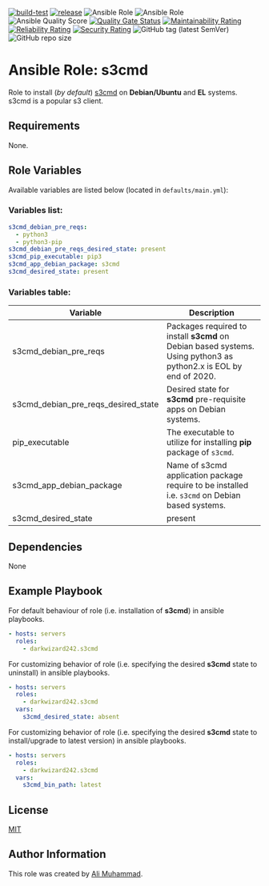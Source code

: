 [![build-test](https://github.com/darkwizard242/ansible-role-s3cmd/workflows/build-and-test/badge.svg?branch=master)](https://github.com/darkwizard242/ansible-role-s3cmd/actions?query=workflow%3Abuild-and-test) [![release](https://github.com/darkwizard242/ansible-role-s3cmd/workflows/release/badge.svg)](https://github.com/darkwizard242/ansible-role-s3cmd/actions?query=workflow%3Arelease) ![Ansible Role](https://img.shields.io/ansible/role/49303?color=dark%20green%20) ![Ansible Role](https://img.shields.io/ansible/role/d/49303?label=role%20downloads) ![Ansible Quality Score](https://img.shields.io/ansible/quality/49303?label=ansible%20quality%20score) [![Quality Gate Status](https://sonarcloud.io/api/project_badges/measure?project=ansible-role-s3cmd&metric=alert_status)](https://sonarcloud.io/dashboard?id=ansible-role-s3cmd) [![Maintainability Rating](https://sonarcloud.io/api/project_badges/measure?project=ansible-role-s3cmd&metric=sqale_rating)](https://sonarcloud.io/dashboard?id=ansible-role-s3cmd) [![Reliability Rating](https://sonarcloud.io/api/project_badges/measure?project=ansible-role-s3cmd&metric=reliability_rating)](https://sonarcloud.io/dashboard?id=ansible-role-s3cmd) [![Security Rating](https://sonarcloud.io/api/project_badges/measure?project=ansible-role-s3cmd&metric=security_rating)](https://sonarcloud.io/dashboard?id=ansible-role-s3cmd) ![GitHub tag (latest SemVer)](https://img.shields.io/github/tag/darkwizard242/ansible-role-s3cmd?label=release) ![GitHub repo size](https://img.shields.io/github/repo-size/darkwizard242/ansible-role-s3cmd?color=orange&style=flat-square)

# Ansible Role: s3cmd

Role to install (_by default_) [s3cmd](https://github.com/gos3cmdio/s3cmd) on **Debian/Ubuntu** and **EL** systems. s3cmd is a popular s3 client.

## Requirements

None.

## Role Variables

Available variables are listed below (located in `defaults/main.yml`):

### Variables list:

```yaml
s3cmd_debian_pre_reqs:
  - python3
  - python3-pip
s3cmd_debian_pre_reqs_desired_state: present
s3cmd_pip_executable: pip3
s3cmd_app_debian_package: s3cmd
s3cmd_desired_state: present
```

### Variables table:

Variable                            | Description
----------------------------------- | -----------------------------------------------------------------------------------------------------------------
s3cmd_debian_pre_reqs               | Packages required to install **s3cmd** on Debian based systems. Using python3 as python2.x is EOL by end of 2020.
s3cmd_debian_pre_reqs_desired_state | Desired state for **s3cmd** pre-requisite apps on Debian systems.
pip_executable                      | The executable to utilize for installing **pip** package of `s3cmd`.
s3cmd_app_debian_package            | Name of s3cmd application package require to be installed i.e. `s3cmd` on Debian based systems.
s3cmd_desired_state                 | present                                                                                                           | Desired state for **s3cmd**.

## Dependencies

None

## Example Playbook

For default behaviour of role (i.e. installation of **s3cmd**) in ansible playbooks.

```yaml
- hosts: servers
  roles:
    - darkwizard242.s3cmd
```

For customizing behavior of role (i.e. specifying the desired **s3cmd** state to uninstall) in ansible playbooks.

```yaml
- hosts: servers
  roles:
    - darkwizard242.s3cmd
  vars:
    s3cmd_desired_state: absent
```

For customizing behavior of role (i.e. specifying the desired **s3cmd** state to install/upgrade to latest version) in ansible playbooks.

```yaml
- hosts: servers
  roles:
    - darkwizard242.s3cmd
  vars:
    s3cmd_bin_path: latest
```

## License

[MIT](https://github.com/darkwizard242/ansible-role-s3cmd/blob/master/LICENSE)

## Author Information

This role was created by [Ali Muhammad](https://www.alimuhammad.dev/).
